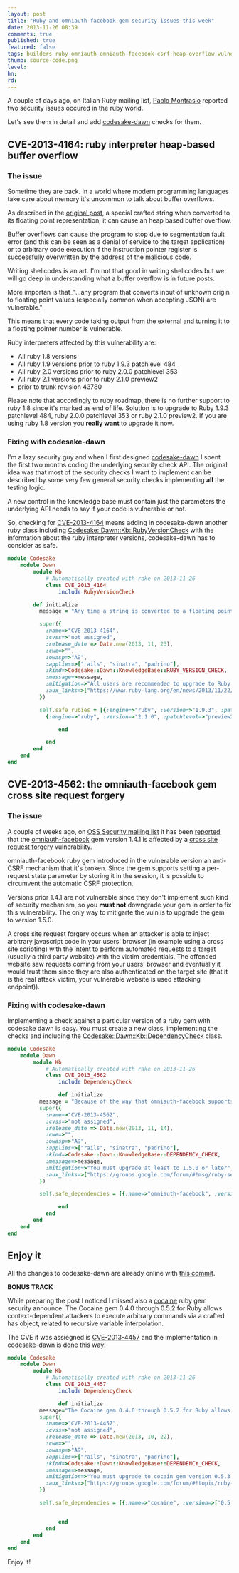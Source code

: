```yaml
---
layout: post
title: "Ruby and omniauth-facebook gem security issues this week"
date: 2013-11-26 08:39
comments: true
published: true
featured: false
tags: builders ruby omniauth omniauth-facebook csrf heap-overflow vulnerabilities codesake codesake-dawn cve-2013-4164 cve-2013-4562
thumb: source-code.png
level:
hn: 
rd: 
---
```


A couple of days ago, on Italian Ruby mailing list, 
[Paolo Montrasio](http://www.paolomontrasio.com) reported two security issues
occured in the ruby world. 

Let's see them in detail and add
[codesake-dawn](http://rubygems.org/gems/codesake-dawn) checks for them.

<!-- more -->

## CVE-2013-4164: ruby interpreter heap-based buffer overflow

### The issue

Sometime they are back. In a world where modern programming languages take care
about memory it's uncommon to talk about buffer overflows. 

As described in the [original post](https://www.ruby-lang.org/en/news/2013/11/22/heap-overflow-in-floating-point-parsing-cve-2013-4164/),
a special crafted string when converted to its floating point representation,
it can cause an heap based buffer overflow. 

Buffer overflows can cause the program to stop due to segmentation fault error
(and this can be seen as a denial of service to the target application) or to
arbitrary code execution if the instruction pointer register is successfully
overwritten by the address of the malicious code.

Writing shellcodes is an art. I'm not that good in writing shellcodes but we
will go deep in understanding what a buffer overflow is in future posts.

More importan is that_"...any program that converts input of unknown origin to floating point values (especially common when accepting JSON) are vulnerable."_ 

This means that every code taking output from the external and turning it to a
floating pointer number is vulnerable.

Ruby interpreters affected by this vulnerability are:

* All ruby 1.8 versions
* All ruby 1.9 versions prior to ruby 1.9.3 patchlevel 484
* All ruby 2.0 versions prior to ruby 2.0.0 patchlevel 353
* All ruby 2.1 versions prior to ruby 2.1.0 preview2
* prior to trunk revision 43780

Please note that accordingly to ruby roadmap, there is no further support to
ruby 1.8 since it's marked as end of life. Solution is to upgrade to Ruby 1.9.3
patchlevel 484, ruby 2.0.0 patchlevel 353 or ruby 2.1.0 preview2. If you are
using ruby 1.8 version you **really want** to upgrade it now.

### Fixing with codesake-dawn

I'm a lazy security guy and when I first designed
[codesake-dawn](http://rubygems.org/gems/codesake-dawn) I spent the first two
months coding the underlying security check API. The original idea was that
most of the security checks I want to implement can be described by some very
few general security checks implementing **all** the testing logic. 

A new control in the knowledge base must contain just the parameters the
underlying API needs to say if your code is vulnerable or not.

So, checking for
[CVE-2013-4164](http://web.nvd.nist.gov/view/vuln/detail?vulnId=CVE-2013-4164)
means adding in codesake-dawn another ruby class including
[Codesake::Dawn::Kb::RubyVersionCheck](https://github.com/codesake/codesake-dawn/raw/master/lib/codesake/dawn/kb/ruby_version_check.rb) with the information about the ruby
interpreter versions, codesake-dawn has to consider as safe.

``` ruby codesake-dawn CVE-2013-4164 security check
module Codesake
	module Dawn
		module Kb
			# Automatically created with rake on 2013-11-26
			class CVE_2013_4164
				include RubyVersionCheck

        def initialize
          message = "Any time a string is converted to a floating point value, a specially crafted string can cause a heap overflow. This can lead to a denial of service attack via segmentation faults and possibly arbitrary code execution. Any program that converts input of unknown origin to floating point values (especially common when accepting JSON) are vulnerable."

          super({
            :name=>"CVE-2013-4164",
            :cvss=>"not assigned",
            :release_date => Date.new(2013, 11, 23),
            :cwe=>"",
            :owasp=>"A9", 
            :applies=>["rails", "sinatra", "padrino"],
            :kind=>Codesake::Dawn::KnowledgeBase::RUBY_VERSION_CHECK,
            :message=>message,
            :mitigation=>"All users are recommended to upgrade to Ruby 1.9.3 patchlevel 484, ruby 2.0.0 patchlevel 353 or ruby 2.1.0 preview2.",
            :aux_links=>["https://www.ruby-lang.org/en/news/2013/11/22/heap-overflow-in-floating-point-parsing-cve-2013-4164/"]
          })

          self.safe_rubies = [{:engine=>"ruby", :version=>"1.9.3", :patchlevel=>"p484"}, {:engine=>"ruby", :version=>"2.0.0", :patchlevel=>"p353"}, 
            {:engine=>"ruby", :version=>"2.1.0", :patchlevel=>"preview2"}]

				end

			end
		end
	end
end
```

## CVE-2013-4562: the omniauth-facebook gem cross site request forgery

### The issue

A couple of weeks ago, on [OSS Security mailing list](http://www.openwall.com/lists/oss-security) it has been
[reported](http://www.openwall.com/lists/oss-security/2013/11/12/5) that the
[omniauth-facebook](http://rubygems.org/gems/omniauth-facebook) gem version 1.4.1 is affected by a 
[cross site request forgery](https://www.owasp.org/index.php/Top_10_2013-A8-Cross-Site_Request_Forgery_\(CSRF\))
vulnerability.

omniauth-facebook ruby gem introduced in the vulnerable version an anti-CSRF
mechanism that it's broken. Since the gem supports setting a per-request state
parameter by storing it in the session, it is possible to circumvent the
automatic CSRF protection. 

Versions prior 1.4.1 are not vulnerable since they don't implement such kind of
security mechanism, so you **must not** downgrade your gem in order to fix this
vulnerability. The only way to mitigarte the vuln is to upgrade the gem to
version 1.5.0.

A cross site request forgery occurs when an attacker is able to inject
arbitrary javascript code in your users' browser (in example using a cross site
scripting) with the intent to perform automated requests to a target (usually a
third party website) with the victim credentials. The offended website saw
requests coming from your users' browser and eventually it would trust them
since they are also authenticated on the target site (that it is the real
attack victim, your vulnerable website is used attacking endpoint)). 

### Fixing with codesake-dawn

Implementing a check against a particular version of a ruby gem with codesake
dawn is easy. You must create a new class, implementing the checks and
including the [Codesake::Dawn::Kb::DependencyCheck](https://github.com/codesake/codesake-dawn/raw/master/lib/codesake/dawn/kb/dependency_check.rb) class.

``` ruby codesake-dawn CVE-2013-4562 security check
module Codesake
	module Dawn
		module Kb
			# Automatically created with rake on 2013-11-26
			class CVE_2013_4562
				include DependencyCheck

				def initialize
          message = "Because of the way that omniauth-facebook supports setting a per-request state parameter by storing it in the session, it is possible to circumvent the automatic CSRF protection. Therefore the CSRF added in 1.4.1 should be considered broken. If you are currently providing a custom state, you will need to store and retrieve this yourself (for example, by using the session store) to use 1.5.0."
          super({
            :name=>"CVE-2013-4562",
            :cvss=>"not assigned",
            :release_date => Date.new(2013, 11, 14),
            :cwe=>"",
            :owasp=>"A9", 
            :applies=>["rails", "sinatra", "padrino"],
            :kind=>Codesake::Dawn::KnowledgeBase::DEPENDENCY_CHECK,
            :message=>message,
            :mitigation=>"You must upgrade at least to 1.5.0 or later",
            :aux_links=>["https://groups.google.com/forum/#!msg/ruby-security-ann/-tJHNlTiPh4/9SJxdEWLIawJ"]
          })

          self.safe_dependencies = [{:name=>"omniauth-facebook", :version=>['1.5.0']}]

				end
			end
		end
	end
end
```

## Enjoy it

All the changes to codesake-dawn are already online with [this commit](https://github.com/codesake/codesake-dawn/commit/d7441b1c4079a69950f0ed2f6104b979bbac3d2d).

**BONUS TRACK**

While preparing the post I noticed I missed also a [cocaine](http://rubygems.org/gems/cocaine) ruby gem
security announce. The Cocaine gem 0.4.0 through 0.5.2 for Ruby allows
context-dependent attackers to execute arbitrary commands via a crafted has
object, related to recursive variable interpolation. 

The CVE it was assiegned is [CVE-2013-4457](http://cve.mitre.org/cgi-bin/cvename.cgi?name=CVE-2013-4457) and the implementation in codesake-dawn is done this way:

``` ruby codesake-dawn CVE-2013-4457 security check
module Codesake
	module Dawn
		module Kb
			# Automatically created with rake on 2013-11-26
			class CVE_2013_4457
				include DependencyCheck

				def initialize
          message="The Cocaine gem 0.4.0 through 0.5.2 for Ruby allows context-dependent attackers to execute arbitrary commands via a crafted has object, related to recursive variable interpolation."
          super({
            :name=>"CVE-2013-4457",
            :cvss=>"not assigned",
            :release_date => Date.new(2013, 10, 22),
            :cwe=>"",
            :owasp=>"A9", 
            :applies=>["rails", "sinatra", "padrino"],
            :kind=>Codesake::Dawn::KnowledgeBase::DEPENDENCY_CHECK,
            :message=>message,
            :mitigation=>"You must upgrade to cocain gem version 0.5.3 or later",
            :aux_links=>["https://groups.google.com/forum/#!topic/ruby-security-ann/3XTGFbAJoTg"]
          })

          self.safe_dependencies = [{:name=>"cocaine", :version=>['0.5.3', '0.4.9999']}]


				end
			end
		end
	end
end
``` 

Enjoy it!


